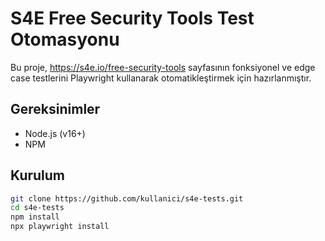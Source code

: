 # S4E Free Security Tools Test Otomasyonu

Bu proje, https://s4e.io/free-security-tools sayfasının fonksiyonel ve edge case testlerini Playwright kullanarak otomatikleştirmek için hazırlanmıştır.

## Gereksinimler

- Node.js (v16+)
- NPM

## Kurulum

```bash
git clone https://github.com/kullanici/s4e-tests.git
cd s4e-tests
npm install
npx playwright install
